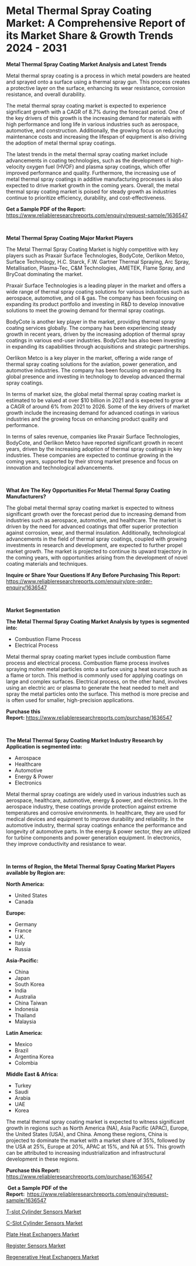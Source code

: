 <p><h1>Metal Thermal Spray Coating Market: A Comprehensive Report of its Market Share & Growth Trends 2024 - 2031</h1></p><p><strong>Metal Thermal Spray Coating Market Analysis and Latest Trends</strong></p>
<p><p>Metal thermal spray coating is a process in which metal powders are heated and sprayed onto a surface using a thermal spray gun. This process creates a protective layer on the surface, enhancing its wear resistance, corrosion resistance, and overall durability.</p><p>The metal thermal spray coating market is expected to experience significant growth with a CAGR of 8.7% during the forecast period. One of the key drivers of this growth is the increasing demand for materials with high performance and long life in various industries such as aerospace, automotive, and construction. Additionally, the growing focus on reducing maintenance costs and increasing the lifespan of equipment is also driving the adoption of metal thermal spray coatings.</p><p>The latest trends in the metal thermal spray coating market include advancements in coating technologies, such as the development of high-velocity oxygen fuel (HVOF) and plasma spray coatings, which offer improved performance and quality. Furthermore, the increasing use of metal thermal spray coatings in additive manufacturing processes is also expected to drive market growth in the coming years. Overall, the metal thermal spray coating market is poised for steady growth as industries continue to prioritize efficiency, durability, and cost-effectiveness.</p></p>
<p><strong>Get a Sample PDF of the Report:&nbsp;</strong> <a href="https://www.reliableresearchreports.com/enquiry/request-sample/1636547">https://www.reliableresearchreports.com/enquiry/request-sample/1636547</a></p>
<p>&nbsp;</p>
<p><strong>Metal Thermal Spray Coating Major Market Players</strong></p>
<p><p>The Metal Thermal Spray Coating Market is highly competitive with key players such as Praxair Surface Technologies, BodyCote, Oerlikon Metco, Surface Technology, H.C. Starck, F.W. Gartner Thermal Spraying, Arc Spray, Metallisation, Plasma-Tec, C&M Technologies, AMETEK, Flame Spray, and BryCoat dominating the market. </p><p>Praxair Surface Technologies is a leading player in the market and offers a wide range of thermal spray coating solutions for various industries such as aerospace, automotive, and oil & gas. The company has been focusing on expanding its product portfolio and investing in R&D to develop innovative solutions to meet the growing demand for thermal spray coatings.</p><p>BodyCote is another key player in the market, providing thermal spray coating services globally. The company has been experiencing steady growth in recent years, driven by the increasing adoption of thermal spray coatings in various end-user industries. BodyCote has also been investing in expanding its capabilities through acquisitions and strategic partnerships.</p><p>Oerlikon Metco is a key player in the market, offering a wide range of thermal spray coating solutions for the aviation, power generation, and automotive industries. The company has been focusing on expanding its global presence and investing in technology to develop advanced thermal spray coatings.</p><p>In terms of market size, the global metal thermal spray coating market is estimated to be valued at over $10 billion in 2021 and is expected to grow at a CAGR of around 6% from 2021 to 2026. Some of the key drivers of market growth include the increasing demand for advanced coatings in various industries and the growing focus on enhancing product quality and performance.</p><p>In terms of sales revenue, companies like Praxair Surface Technologies, BodyCote, and Oerlikon Metco have reported significant growth in recent years, driven by the increasing adoption of thermal spray coatings in key industries. These companies are expected to continue growing in the coming years, supported by their strong market presence and focus on innovation and technological advancements.</p></p>
<p>&nbsp;</p>
<p><strong>What Are The Key Opportunities For Metal Thermal Spray Coating Manufacturers?</strong></p>
<p><p>The global metal thermal spray coating market is expected to witness significant growth over the forecast period due to increasing demand from industries such as aerospace, automotive, and healthcare. The market is driven by the need for advanced coatings that offer superior protection against corrosion, wear, and thermal insulation. Additionally, technological advancements in the field of thermal spray coatings, coupled with growing investments in research and development, are expected to further propel market growth. The market is projected to continue its upward trajectory in the coming years, with opportunities arising from the development of novel coating materials and techniques.</p></p>
<p><strong>Inquire or Share Your Questions If Any Before Purchasing This Report:</strong> <a href="https://www.reliableresearchreports.com/enquiry/pre-order-enquiry/1636547">https://www.reliableresearchreports.com/enquiry/pre-order-enquiry/1636547</a></p>
<p>&nbsp;</p>
<p><strong>Market Segmentation</strong></p>
<p><strong>The Metal Thermal Spray Coating Market Analysis by types is segmented into:</strong></p>
<p><ul><li>Combustion Flame Process</li><li>Electrical Process</li></ul></p>
<p><p>Metal thermal spray coating market types include combustion flame process and electrical process. Combustion flame process involves spraying molten metal particles onto a surface using a heat source such as a flame or torch. This method is commonly used for applying coatings on large and complex surfaces. Electrical process, on the other hand, involves using an electric arc or plasma to generate the heat needed to melt and spray the metal particles onto the surface. This method is more precise and is often used for smaller, high-precision applications.</p></p>
<p><strong>Purchase this Report:&nbsp;</strong><a href="https://www.reliableresearchreports.com/purchase/1636547">https://www.reliableresearchreports.com/purchase/1636547</a></p>
<p>&nbsp;</p>
<p><strong>The Metal Thermal Spray Coating Market Industry Research by Application is segmented into:</strong></p>
<p><ul><li>Aerospace</li><li>Healthcare</li><li>Automotive</li><li>Energy & Power</li><li>Electronics</li></ul></p>
<p><p>Metal thermal spray coatings are widely used in various industries such as aerospace, healthcare, automotive, energy & power, and electronics. In the aerospace industry, these coatings provide protection against extreme temperatures and corrosive environments. In healthcare, they are used for medical devices and equipment to improve durability and reliability. In the automotive industry, thermal spray coatings enhance the performance and longevity of automotive parts. In the energy & power sector, they are utilized for turbine components and power generation equipment. In electronics, they improve conductivity and resistance to wear.</p></p>
<p>&nbsp;</p>
<p><strong>In terms of Region, the Metal Thermal Spray Coating Market Players available by Region are:</strong></p>
<p>
    <p> <strong> North America: </strong>
        <ul>
            <li>United States</li>
            <li>Canada</li>
        </ul>
        </p> 
    <p> <strong> Europe: </strong>
        <ul>
            <li>Germany</li>
            <li>France</li>
            <li>U.K.</li>
            <li>Italy</li>
            <li>Russia</li>
        </ul>
        </p> 
    <p> <strong> Asia-Pacific: </strong>
        <ul>
            <li>China</li>
            <li>Japan</li>
            <li>South Korea</li>
            <li>India</li>
            <li>Australia</li>
            <li>China Taiwan</li>
            <li>Indonesia</li>
            <li>Thailand</li>
            <li>Malaysia</li>
        </ul>
        </p> 
    <p> <strong> Latin America: </strong>
        <ul>
            <li>Mexico</li>
            <li>Brazil</li>
            <li>Argentina Korea</li>
            <li>Colombia</li>
        </ul>
        </p> 
    <p> <strong> Middle East & Africa: </strong>
        <ul>
            <li>Turkey</li>
            <li>Saudi</li>
            <li>Arabia</li>
            <li>UAE</li>
            <li>Korea</li>
        </ul>
    </p>
    </p>
<p><p>The metal thermal spray coating market is expected to witness significant growth in regions such as North America (NA), Asia Pacific (APAC), Europe, the United States (USA), and China. Among these regions, China is projected to dominate the market with a market share of 35%, followed by the USA at 25%, Europe at 20%, APAC at 15%, and NA at 5%. This growth can be attributed to increasing industrialization and infrastructural development in these regions.</p></p>
<p><strong>Purchase this Report: </strong><a href="https://www.reliableresearchreports.com/purchase/1636547">https://www.reliableresearchreports.com/purchase/1636547</a></p>
<p>&nbsp;<strong>Get a Sample PDF of the Report:&nbsp;&nbsp;</strong><a href="https://www.reliableresearchreports.com/enquiry/request-sample/1636547">https://www.reliableresearchreports.com/enquiry/request-sample/1636547</a></p>
<p><strong></strong></p>
<p><p><a href="https://github.com/Krish2023na/Market-Research-Report-List-3/blob/main/t-slot-cylinder-sensors-market.md">T-slot Cylinder Sensors Market</a></p><p><a href="https://github.com/bmorecock/Market-Research-Report-List-1/blob/main/c-slot-cylinder-sensors-market.md">C-Slot Cylinder Sensors Market</a></p><p><a href="https://issuu.com/reportprime-2/docs/plate-heat-exchangers-market-size-2030.pptx">Plate Heat Exchangers Market</a></p><p><a href="https://github.com/RickHolmes3/Market-Research-Report-List-3/blob/main/register-sensors-market.md">Register Sensors Market</a></p><p><a href="https://issuu.com/reportprime-2/docs/regenerative-heat-exchangers-market-size-2030.pptx">Regenerative Heat Exchangers Market</a></p></p>